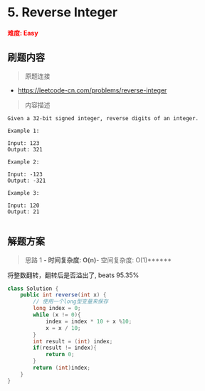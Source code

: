 #  5. Reverse Integer

**<font color=red>难度: Easy</font>**

## 刷题内容

> 原题连接

* https://leetcode-cn.com/problems/reverse-integer

> 内容描述

```
Given a 32-bit signed integer, reverse digits of an integer.

Example 1:

Input: 123
Output: 321

Example 2:

Input: -123
Output: -321

Example 3:

Input: 120
Output: 21


```

## 解题方案

> 思路 1
******- 时间复杂度: O(n)******- 空间复杂度: O(1)******

将整数翻转，翻转后是否溢出了, beats 95.35%

```java
class Solution {
    public int reverse(int x) {
        // 使用一个long型变量来保存
        long index = 0;
        while (x != 0){
            index = index * 10 + x %10;
            x = x / 10;
        }
        int result = (int) index;
        if(result != index){
            return 0;
        }
        return (int)index;
    }
}
```
